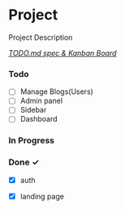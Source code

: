 # Project

Project Description

<em>[TODO.md spec & Kanban Board](https://bit.ly/3fCwKfM)</em>

### Todo

- [ ] Manage Blogs(Users)  
- [ ] Admin panel  
- [ ] Sidebar  
- [ ] Dashboard  

### In Progress


### Done ✓

- [x] auth  
- [x] landing page  

